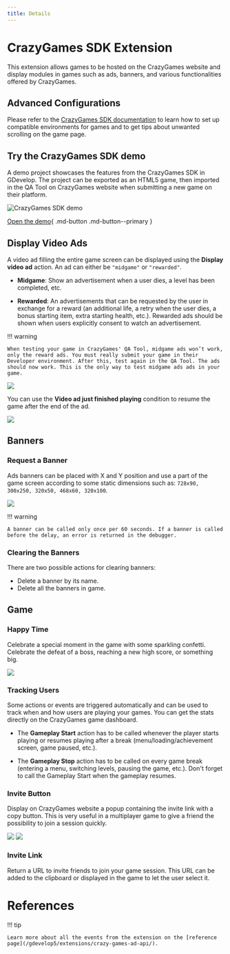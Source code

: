 ```yaml
---
title: Details
---
```

# CrazyGames SDK Extension

This extension allows games to be hosted on the CrazyGames website and display modules in games such as ads, banners, and various functionalities offered by CrazyGames.

## Advanced Configurations

Please refer to the [CrazyGames SDK documentation](https://docs.crazygames.com/sdk/html5/intro/) to learn how to set up compatible environments for games and to get tips about unwanted scrolling on the game page.

## Try the CrazyGames SDK demo

A demo project showcases the features from the CrazyGames SDK in GDevelop.
The project can be exported as an HTML5 game, then imported in the QA Tool on CrazyGames website when submitting a new game on their platform.

![CrazyGames SDK demo](CrazyGames_SDK_demo.png)

[Open the demo](https://gdevelop.io/fr-fr/game-example/free/crazygames-sdk-demo){ .md-button .md-button--primary }

## Display Video Ads

A video ad filling the entire game screen can be displayed using the **Display video ad** action. An ad can either be `"midgame"` or `"rewarded"`.

- **Midgame**: Show an advertisement when a user dies, a level has been completed, etc.

- **Rewarded**: An advertisements that can be requested by the user in exchange for a reward (an additional life, a retry when the user dies, a bonus starting item, extra starting health, etc.). Rewarded ads should be shown when users explicitly consent to watch an advertisement.

!!! warning

    When testing your game in CrazyGames' QA Tool, midgame ads won’t work, only the reward ads. You must really submit your game in their Developer environment. After this, test again in the QA Tool. The ads should now work. This is the only way to test midgame ads ads in your game.


![](crazy-games-video-ad-action.png)

You can use the **Video ad just finished playing** condition to resume the game after the end of the ad.

![](crazy-games-video-ad-events.png)

## Banners
### Request a Banner

Ads banners can be placed with X and Y position and use a part of the game screen according to some static dimensions such as: `728x90, 300x250, 320x50, 468x60, 320x100`.

![](ad_example.png)

!!! warning

    A banner can be called only once per 60 seconds. If a banner is called before the delay, an error is returned in the debugger.

### Clearing the Banners

There are two possible actions for clearing banners:

- Delete a banner by its name.
- Delete all the banners in game.

## Game

### Happy Time

Celebrate a special moment in the game with some sparkling confetti. Celebrate the defeat of a boss, reaching a new high score, or something big.

![](HappyTime.png)

### Tracking Users

Some actions or events are triggered automatically and can be used to track when and how users are playing your games. You can get the stats directly on the CrazyGames game dashboard.

- The **Gameplay Start** action has to be called whenever the player starts playing or resumes playing after a break (menu/loading/achievement screen, game paused, etc.).

- The **Gameplay Stop** action has to be called on every game break (entering a menu, switching levels, pausing the game, etc.). Don't forget to call the Gameplay Start when the gameplay resumes.

### Invite Button

Display on CrazyGames website a popup containing the invite link with a copy button. This is very useful in a multiplayer game to give a friend the possibility to join a session quickly. 

![](invite_button_crazygames.png)
![](invite-popup.png)


### Invite Link

Return a URL to invite friends to join your game session. This URL can be added to the clipboard or displayed in the game to let the user select it.

# References
!!! tip

    Learn more about all the events from the extension on the [reference page](/gdevelop5/extensions/crazy-games-ad-api/).
